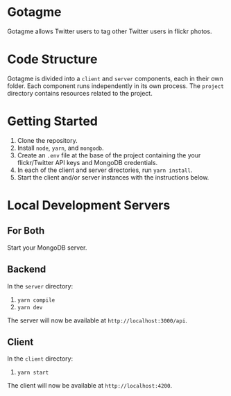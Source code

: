 # Gotagme

Gotagme allows Twitter users to tag other Twitter users in flickr photos.

# Code Structure
Gotagme is divided into a `client` and `server` components, each in their own folder. Each component
runs independently in its own process. The `project` directory contains resources related to the
project.

# Getting Started
1. Clone the repository.
2. Install `node`, `yarn`, and `mongodb`.
3. Create an `.env` file at the base of the project containing the your flickr/Twitter API keys and
MongoDB credentials.
3. In each of the client and server directories, run `yarn install`.
4. Start the client and/or server instances with the instructions below.

# Local Development Servers
## For Both
Start your MongoDB server.

## Backend
In the `server` directory:
1. `yarn compile`
2. `yarn dev`

The server will now be available at `http://localhost:3000/api`.

## Client
In the `client` directory:
1. `yarn start`

The client will now be available at `http://localhost:4200`.
